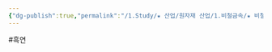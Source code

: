 ```yaml
---
{"dg-publish":true,"permalink":"/1.Study/★ 산업/원자재 산업/1.비철금속/★ 비철금속 & 귀금속/흑연/흑연/","created":"2024-09-10T15:26:09.468+09:00","updated":"2025-06-25T16:10:14.118+09:00"}
---
```


#흑연 